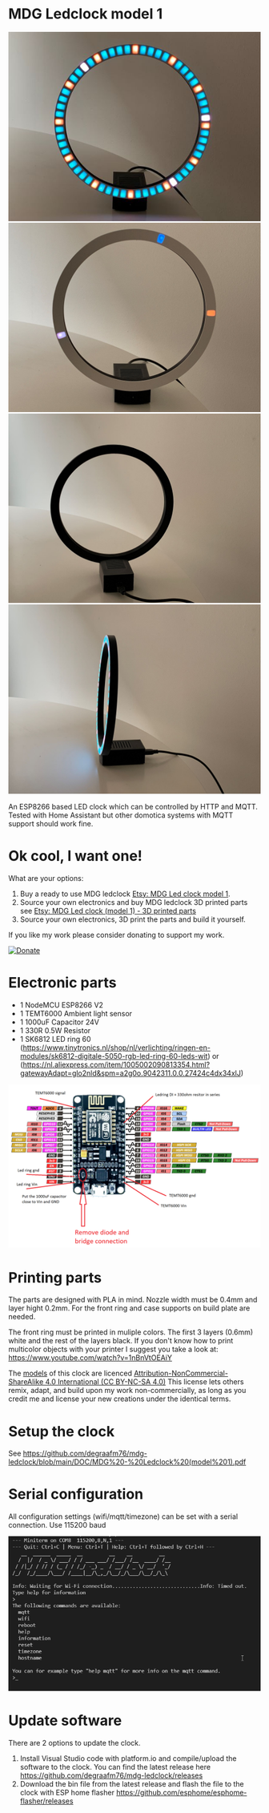 # MDG Ledclock model 1
![MDG Ledclock](https://github.com/degraafm76/mdg-ledclock/blob/main/media/mdg-ledclock.jpg)
![MDG Ledclock](https://github.com/degraafm76/mdg-ledclock/blob/main/media/ledclock1.jpg)
![MDG Ledclock](https://github.com/degraafm76/mdg-ledclock/blob/main/media/ledclock2.jpg)
![MDG Ledclock](https://github.com/degraafm76/mdg-ledclock/blob/main/media/ledclock3.jpg)

An ESP8266 based LED clock which can be controlled by HTTP and MQTT.
Tested with Home Assistant but other domotica systems with MQTT support should work fine.

# Ok cool, I want one!
What are your options:

1. Buy a ready to use MDG ledclock [Etsy: MDG Led clock model 1](https://www.etsy.com/your/shops/MDGdesignNL/tools/listings/986543633).
2. Source your own electronics and buy MDG ledclock 3D printed parts see [Etsy: MDG Led clock (model 1) - 3D printed parts](https://www.etsy.com/your/shops/MDGdesignNL/tools/listings/1155302644)
3. Source your own electronics, 3D print the parts and build it yourself.

If you like my work please consider donating to support my work.

[![Donate](https://www.paypalobjects.com/en_US/NL/i/btn/btn_donateCC_LG.gif)]( https://www.paypal.com/donate/?hosted_button_id=ZDERFEHERXURW)


# Electronic parts
* 1 NodeMCU ESP8266 V2
* 1 TEMT6000 Ambient light sensor
* 1 1000uF Capacitor 24V
* 1 330R 0.5W Resistor 
* 1 SK6812 LED ring 60 (https://www.tinytronics.nl/shop/nl/verlichting/ringen-en-modules/sk6812-digitale-5050-rgb-led-ring-60-leds-wit) or (https://nl.aliexpress.com/item/1005002090813354.html?gatewayAdapt=glo2nld&spm=a2g0o.9042311.0.0.27424c4dx34xlJ)

![Schematic](https://github.com/degraafm76/mdg-ledclock/blob/main/media/Led%20clock%20Schematic.png)

# Printing parts
The parts are designed with PLA in mind. Nozzle width must be 0.4mm and layer hight 0.2mm. For the front ring and case supports on build plate are needed.

The front ring must be printed in muliple colors. The first 3 layers (0.6mm) white and the rest of the layers black. If you don't know how to print multicolor objects with your printer I suggest you take a look at: https://www.youtube.com/watch?v=1nBnVtOEAiY

The [models](https://github.com/degraafm76/mdg-ledclock/tree/main/STL) of this clock are licenced [Attribution-NonCommercial-ShareAlike 4.0 International (CC BY-NC-SA 4.0)](https://creativecommons.org/licenses/by-nc-sa/4.0/legalcode) This license lets others remix, adapt, and build upon my work non-commercially, as long as you credit me and license your new creations under the identical terms.


# Setup the clock
See https://github.com/degraafm76/mdg-ledclock/blob/main/DOC/MDG%20-%20Ledclock%20(model%201).pdf

# Serial configuration
All configuration settings (wifi/mqtt/timezone) can be set with a serial connection. Use 115200 baud

![Serial Connection](https://github.com/degraafm76/mdg-ledclock/blob/main/media/Serial_connection.png)

# Update software
There are 2 options to update the clock.

1. Install Visual Studio code with platform.io and compile/upload the software to the clock. You can find the latest release here https://github.com/degraafm76/mdg-ledclock/releases
2. Download the bin file from the latest release and flash the file to the clock with ESP home flasher https://github.com/esphome/esphome-flasher/releases
